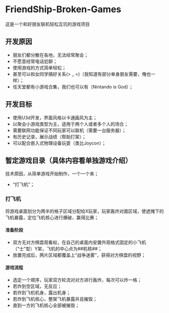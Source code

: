 # FriendShip-Broken-Games
这是一个和好朋友联机轻松互坑的游戏项目

## 开发原因
- 朋友们都分散在各地，无法经常聚会；
- 不愿意经常电话尬聊；
- 使用游戏的方式简单轻松；
- 甚至可以和女同学搞好关系(> _ <)（我知道有部分单身朋友需要，俺也一样）；
- 任天堂都有小游戏合集，我们也可以有（Nintando is God）；

## 开发目标
- 使用U3d开发，界面风格以卡通画风为主；
- 以聚会小游戏类型为主，适用于两个人或者多个人的场合；
- 需要联网功能保证不同玩家可以联机（需要一台服务器）；
- 有历史记录，展示战绩（帮助打架）；
- 可以配合嵌入式物理设备玩耍（类比Joycon）；

## 暂定游戏目录（具体内容看单独游戏介绍）
技术原因，从简单游戏开始制作，一个一个来；
- “打飞机”；

### 打飞机
将游戏桌面划分为两半的格子区域分配给X玩家，玩家轰炸对面区域，使遮掩下的飞机暴露，定位飞机核心进行爆破，赢得比赛；

#### 准备阶段
- 双方无对方棋盘观看权，在自己的桌面内安置外观格式固定的小飞机（“士”型）Y架，飞机的中心点为##机核##；
- 放置完成后，两片区域都覆盖上“战争迷雾”，获得对方棋盘的视野；

#### 游戏流程
- 选定一个顺序，玩家双方轮流对对方进行轰炸，每次可以炸一格；
- 若炸到空区域，无反应；
- 若炸到飞机机身，露出机身；
- 若炸到飞机核心，整架飞机暴露并且摧毁；
- 直到一方的飞机核心全部被摧毁；
